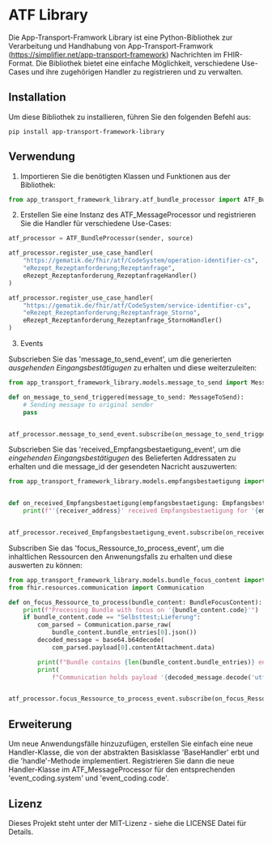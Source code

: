 # ATF Library

Die App-Transport-Framwork Library ist eine Python-Bibliothek zur Verarbeitung und Handhabung von App-Transport-Framwork (<https://simplifier.net/app-transport-framework>) Nachrichten im FHIR-Format. Die Bibliothek bietet eine einfache Möglichkeit, verschiedene Use-Cases und ihre zugehörigen Handler zu registrieren und zu verwalten.

## Installation

Um diese Bibliothek zu installieren, führen Sie den folgenden Befehl aus:

```
pip install app-transport-framework-library
```

## Verwendung

1. Importieren Sie die benötigten Klassen und Funktionen aus der Bibliothek:

```python
from app_transport_framework_library.atf_bundle_processor import ATF_BundleProcessor
```

2. Erstellen Sie eine Instanz des ATF_MessageProcessor und registrieren Sie die Handler für verschiedene Use-Cases:

```python
atf_processor = ATF_BundleProcessor(sender, source)

atf_processor.register_use_case_handler(
    "https://gematik.de/fhir/atf/CodeSystem/operation-identifier-cs",
    "eRezept_Rezeptanforderung;Rezeptanfrage",
    eRezept_Rezeptanforderung_RezeptanfrageHandler()
)

atf_processor.register_use_case_handler(
    "https://gematik.de/fhir/atf/CodeSystem/service-identifier-cs",
    "eRezept_Rezeptanforderung;Rezeptanfrage_Storno",
    eRezept_Rezeptanforderung_Rezeptanfrage_StornoHandler()
)

```

3. Events

Subscrieben Sie das 'message_to_send_event', um die generierten *ausgehenden Eingangsbestätigugen* zu erhalten und diese weiterzuleiten:

```python
from app_transport_framework_library.models.message_to_send import MessageToSend

def on_message_to_send_triggered(message_to_send: MessageToSend):
    # Sending message to original sender
    pass


atf_processor.message_to_send_event.subscribe(on_message_to_send_triggered)

```

Subscrieben Sie das 'received_Empfangsbestaetigung_event', um die *eingehenden Eingangsbestätigugen* des Belieferten Addressaten zu erhalten und die message_id der gesendeten Nacricht auszuwerten:

```python
from app_transport_framework_library.models.empfangsbestaetigung import Empfangsbestaetigung


def on_received_Empfangsbestaetigung(empfangsbestaetigung: Empfangsbestaetigung)
    print(f"'{receiver_address}' received Empfangsbestaetigung for '{empfangsbestaetigung.message_id}' from '{empfangsbestaetigung.sender}'")


atf_processor.received_Empfangsbestaetigung_event.subscribe(on_received_Empfangsbestaetigung)

```

Subscriben Sie das 'focus_Ressource_to_process_event', um die inhaltlichen Ressourcen den Anwenungsfalls zu erhalten und diese auswerten zu können:

```python
from app_transport_framework_library.models.bundle_focus_content import BundleFocusContent
from fhir.resources.communication import Communication

def on_focus_Ressource_to_process(bundle_content: BundleFocusContent):
    print(f"Processing Bundle with focus on '{bundle_content.code}'")
    if bundle_content.code == "Selbsttest;Lieferung":
        com_parsed = Communication.parse_raw(
            bundle_content.bundle_entries[0].json())
        decoded_message = base64.b64decode(
            com_parsed.payload[0].contentAttachment.data)

        print(f"Bundle contains {len(bundle_content.bundle_entries)} entries")
        print(
            f"Communication holds payload '{decoded_message.decode('utf-8')}'")


atf_processor.focus_Ressource_to_process_event.subscribe(on_focus_Ressource_to_process)

```

## Erweiterung

Um neue Anwendungsfälle hinzuzufügen, erstellen Sie einfach eine neue Handler-Klasse, die von der abstrakten Basisklasse 'BaseHandler' erbt und die 'handle'-Methode implementiert. Registrieren Sie dann die neue Handler-Klasse im ATF_MessageProcessor für den entsprechenden 'event_coding.system' und 'event_coding.code'.

## Lizenz

Dieses Projekt steht unter der MIT-Lizenz - siehe die LICENSE Datei für Details.
